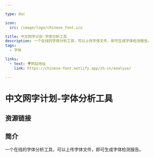 ```yaml
---

type: doc

icon:
  src: /image/logo/chinese_font.ico

title: 中文网字计划-字体分析工具
description: 一个在线的字体分析工具，可以上传字体文件，即可生成字体检测报告。
tags:
  - 字体

links:
  - text: 🌍网站地址
    link: https://chinese-font.netlify.app/zh-cn/analyze/

---
```


<ShowLogo />

# 中文网字计划-字体分析工具

<ShowTags />

<ShowBreadcrumb />

## 资源链接

<ShowLinks />

## 简介

一个在线的字体分析工具，可以上传字体文件，即可生成字体检测报告。
